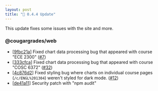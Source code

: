 ```yaml
---
layout: post
title: "🔧 0.4.4 Update"
---
```


This update fixes some issues with the site and more.

### @cougargrades/web
- [[9fbc21a](https://github.com/cougargrades/web/commit/9fbc21adb1fa6de2bbab81ed8c46cc93322d24f2)] Fixed chart data processing bug that appeared with course "ECE 2300" ([#7](https://github.com/cougargrades/web/issues/7))
- [[333cfca](https://github.com/cougargrades/web/commit/333cfca6d69f81554897ec5c1e29209ac030016a)] Fixed chart data processing bug that appeared with course "COSC 6372" ([#32](https://github.com/cougargrades/web/issues/32))
- [[4c876d2](https://github.com/cougargrades/web/commit/4c876d2a3aec9ccff669e18bb9ad59ce16858976)] Fixed styling bug where charts on individual course pages (`/c/ENGL%201304`) weren't styled for dark mode. ([#12](https://github.com/cougargrades/web/issues/12))
- [[de41a11](https://github.com/cougargrades/web/commit/de41a11c498818feed20199a9d15c0f57f87d707)] Security patch with "npm audit"

